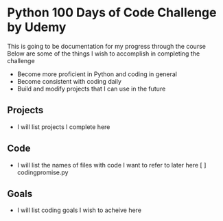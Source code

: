 # Python 100 Days of Code Challenge by Udemy
This is going to be documentation for my progress through the course
Below are some of the things I wish to accomplish in completing the challenge
- Become more proficient in Python and coding in general
- Become consistent with coding daily
- Build and modify projects that I can use in the future

## Projects
- I will list projects I complete here

## Code
- I will list the names of files with code I want to refer to later here
    [ ] codingpromise.py

## Goals
- I will list coding goals I wish to acheive here